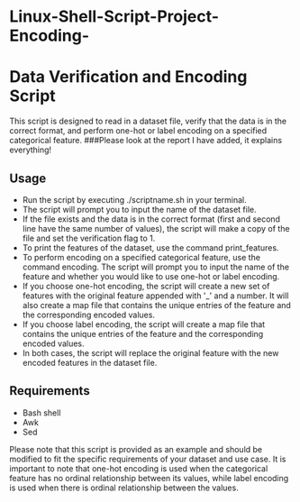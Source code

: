 # Linux-Shell-Script-Project-Encoding-

# Data Verification and Encoding Script

This script is designed to read in a dataset file, verify that the data is in the correct format, and perform one-hot or label encoding on a specified categorical feature.
###Please look at the report I have added, it explains everything!

## Usage
* Run the script by executing ./scriptname.sh in your terminal.
* The script will prompt you to input the name of the dataset file.
* If the file exists and the data is in the correct format (first and second line have the same number of values), the script will make a copy of the file and set the verification flag to 1.
* To print the features of the dataset, use the command print_features.
* To perform encoding on a specified categorical feature, use the command encoding. The script will prompt you to input the name of the feature and whether you would like to use one-hot or label encoding.
* If you choose one-hot encoding, the script will create a new set of features with the original feature appended with '_' and a number. It will also create a map file that contains the unique entries of the feature and the corresponding encoded values.
* If you choose label encoding, the script will create a map file that contains the unique entries of the feature and the corresponding encoded values.
* In both cases, the script will replace the original feature with the new encoded features in the dataset file.
## Requirements
* Bash shell
* Awk
* Sed

Please note that this script is provided as an example and should be modified to fit the specific requirements of your dataset and use case.
It is important to note that one-hot encoding is used when the categorical feature has no ordinal relationship between its values, while label encoding is used when there is ordinal relationship between the values.

